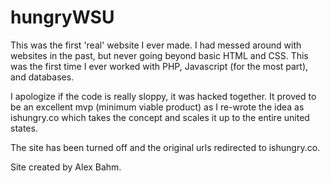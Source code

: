 hungryWSU
=========

This was the first 'real' website I ever made. I had messed around with websites in the past, but never going beyond basic HTML and CSS. This was the first time I ever worked with PHP, Javascript (for the most part), and databases. 

I apologize if the code is really sloppy, it was hacked together. It proved to be an excellent mvp (minimum viable product) as I re-wrote the idea as ishungry.co which takes the concept and scales it up to the entire united states.

The site has been turned off and the original urls redirected to ishungry.co.

Site created by Alex Bahm.
